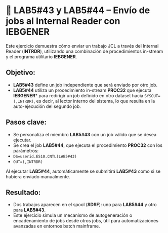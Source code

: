  # 📨 LAB5#43 y LAB5#44 – Envío de jobs al Internal Reader con IEBGENER
 Este ejercicio demuestra cómo enviar un trabajo JCL a través del Internal Reader (**INTRDR**), utilizando una combinación de procedimientos in-stream y el programa utilitario **IEBGENER**.

 ## **Objetivo:**
 - **LAB5#43** define un job independiente que será enviado por otro job.
 - **LAB5#44** utiliza un procedimiento in-stream **PROC32** que ejecuta **IEBGENER*** para redirigir un job definido en otro dataset hacia `SYSOUT=(,INTRDR)`, es decir, al lector interno del sistema, lo que resulta en la auto-ejecución del segundo job.

 ## **Pasos clave:**
 - Se personaliza el miembro **LAB5#43** con un job válido que se desea ejecutar.
 - Se crea el job **LAB5#44**, que ejecuta el procedimiento **PROC32** con los parámetros:
 - `DS=userid.ES10.CNTL(LAB5#43)`
 - `OUT=(,INTRDR)`

 Al ejecutar **LAB5#44**, automáticamente se submitirá **LAB5#43** como si se hubiera enviado manualmente.

 ## **Resultado:**
 - Dos trabajos aparecen en el spool (**SDSF**): uno para **LAB5#44** y otro para **LAB5#43**.
 - Este ejercicio simula un mecanismo de autogeneración o encadenamiento de jobs desde otros jobs, útil para automatizaciones avanzadas en entornos batch mainframe.
